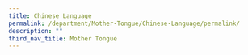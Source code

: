 ```yaml
---
title: Chinese Language
permalink: /department/Mother-Tongue/Chinese-Language/permalink/
description: ""
third_nav_title: Mother Tongue
---
```

